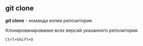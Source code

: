 ## git clone

***git clone*** - команда копии репозитория.

Клонированирование всех версий указанного репозитория.

```bash=
Ctrl+Shift+O
```